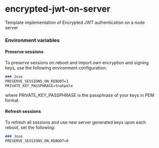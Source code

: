 # encrypted-jwt-on-server
Template implementation of Encrypted JWT authentication on a node server



### Environment variables

#### Preserve sessions

To preserve sessions on reboot and import own encryption and signing keys, use the following environment configuration:

``` markdown
### Jose
PRESERVE_SESSIONS_ON_REBOOT=1
PRIVATE_KEY_PASSPHRASE=tnahpele
```

where PRIVATE_KEY_PASSPHRASE is the passphrase of your keys in PEM format.

#### Refresh sessions

To refresh all sessions and use new server generated keys upon each reboot, set the following:

``` markdown
### Jose
PRESERVE_SESSIONS_ON_REBOOT=0
```
